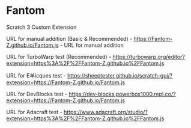 # Fantom
Scratch 3 Custom Extension



URL for manual addition (Basic & Recommended) - https://Fantom-Z.github.io/Fantom.js - URL for manual addition


URL for TurboWarp test (Recommended) - https://turbowarp.org/editor?extension=https%3A%2F%2FFantom-Z.github.io%2FFantom.js

URL for E羊icques test - https://sheeptester.github.io/scratch-gui/?extension=https://Fantom-Z.github.io/Fantom.js

URL for DevBlocks test - https://dev-blocks.powerbox1000.repl.co/?extension=https://Fantom-Z.github.io/Fantom.js

URL for Adacraft test - https://www.adacraft.org/studio/?extension=https%3A%2F%2FFantom-Z.github.io%2FFantom.js
